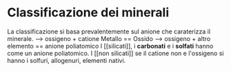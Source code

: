 # Classificazione dei minerali
La classificazione si basa prevalentemente sul anione che caraterizza il minerale. 
--> ossigeno + catione Metallo == Ossido
--> ossigeno + altro elemento == anione poliatomico
I [[silicati]], i <b>carbonati</b> e i <b>solfati</b> hanno come un anione poliatomico.
I [[non silicati]] se il catione non e l'ossigeno si hanno i solfuri, allogenuri, elementi nativi.